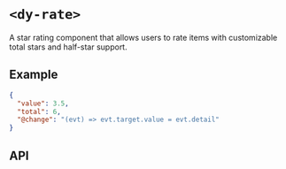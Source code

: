 # `<dy-rate>`

A star rating component that allows users to rate items with customizable total stars and half-star support.

## Example

<gbp-example name="dy-rate" src="https://esm.sh/duoyun-ui/elements/rate">

```json
{
  "value": 3.5,
  "total": 6,
  "@change": "(evt) => evt.target.value = evt.detail"
}
```

</gbp-example>

## API

<gbp-api src="/src/elements/rate.ts"></gbp-api>
